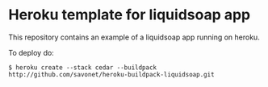 Heroku template for liquidsoap app
==================================

This repository contains an example of a liquidsoap app running on heroku.

To deploy do:

    $ heroku create --stack cedar --buildpack http://github.com/savonet/heroku-buildpack-liquidsoap.git
